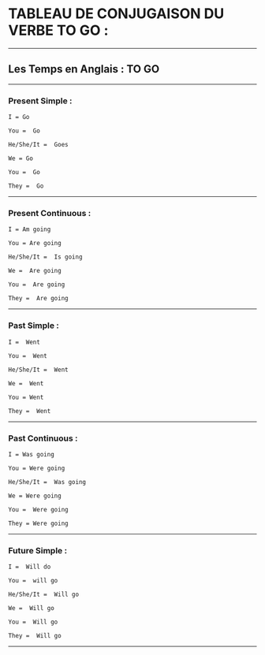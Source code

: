 # **TABLEAU DE CONJUGAISON DU VERBE TO GO :**
---


## **Les Temps en Anglais : TO GO**
---


### **Present Simple :**


    I = Go

    You =  Go

    He/She/It =  Goes

    We = Go

    You =  Go

    They =  Go

---


### **Present Continuous :**


    I = Am going

    You = Are going

    He/She/It =  Is going

    We =  Are going 

    You =  Are going

    They =  Are going

---


### **Past Simple :**


    I =  Went

    You =  Went

    He/She/It =  Went

    We =  Went

    You = Went

    They =  Went

---


### **Past Continuous :**


    I = Was going

    You = Were going

    He/She/It =  Was going

    We = Were going

    You =  Were going

    They = Were going

---


### **Future Simple :**


    I =  Will do

    You =  will go

    He/She/It =  Will go

    We =  Will go

    You =  Will go

    They =  Will go

---